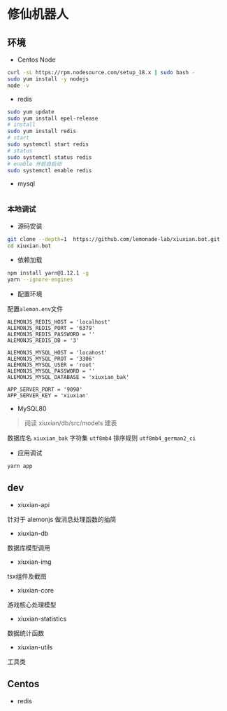 # 修仙机器人

## 环境

- Centos Node

```sh
curl -sL https://rpm.nodesource.com/setup_18.x | sudo bash -
sudo yum install -y nodejs
node -v
```

- redis

```sh
sudo yum update
sudo yum install epel-release
# install
sudo yum install redis
# start
sudo systemctl start redis
# status
sudo systemctl status redis
# enable 开启自启动
sudo systemctl enable redis
```

- mysql

```sh

```

### 本地调试

- 源码安装

```sh
git clone --depth=1  https://github.com/lemonade-lab/xiuxian.bot.git
cd xiuxian.bot
```

- 依赖加载

```sh
npm install yarn@1.12.1 -g
yarn --ignore-engines
```

- 配置环境

配置`alemon.env`文件

```env
ALEMONJS_REDIS_HOST = 'localhost'
ALEMONJS_REDIS_PORT = '6379'
ALEMONJS_REDIS_PASSWORD = ''
ALEMONJS_REDIS_DB = '3'

ALEMONJS_MYSQL_HOST = 'locahost'
ALEMONJS_MYSQL_PROT = '3306'
ALEMONJS_MYSQL_USER = 'root'
ALEMONJS_MYSQL_PASSWORD = ''
ALEMONJS_MYSQL_DATABASE = 'xiuxian_bak'

APP_SERVER_PORT = '9090'
APP_SERVER_KEY = 'xiuxian'
```

- MySQL80

> 阅读 xiuxian/db/src/models 建表

数据库名 `xiuxian_bak`
字符集 `utf8mb4`
排序规则 `utf8mb4_german2_ci`

- 应用调试

```sh
yarn app
```

## dev

- xiuxian-api

针对于 alemonjs 做消息处理函数的抽简

- xiuxian-db

数据库模型调用

- xiuxian-img

tsx组件及截图

- xiuxian-core

游戏核心处理模型

- xiuxian-statistics

数据统计函数

- xiuxian-utils

工具类

## Centos

- redis
